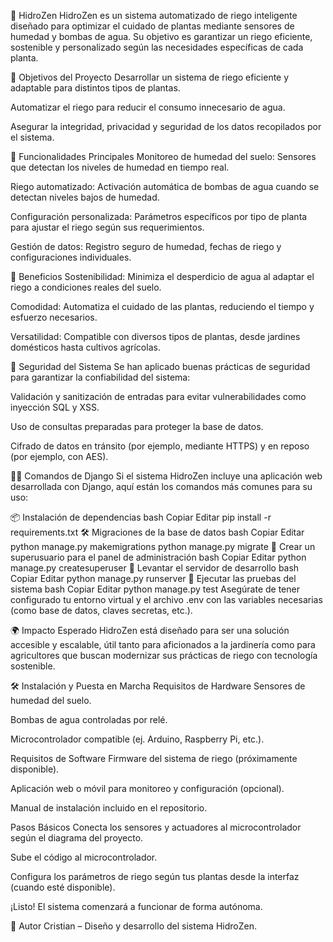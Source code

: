 🌿 HidroZen
HidroZen es un sistema automatizado de riego inteligente diseñado para optimizar el cuidado de plantas mediante sensores de humedad y bombas de agua. Su objetivo es garantizar un riego eficiente, sostenible y personalizado según las necesidades específicas de cada planta.

🚀 Objetivos del Proyecto
Desarrollar un sistema de riego eficiente y adaptable para distintos tipos de plantas.

Automatizar el riego para reducir el consumo innecesario de agua.

Asegurar la integridad, privacidad y seguridad de los datos recopilados por el sistema.

🔧 Funcionalidades Principales
Monitoreo de humedad del suelo: Sensores que detectan los niveles de humedad en tiempo real.

Riego automatizado: Activación automática de bombas de agua cuando se detectan niveles bajos de humedad.

Configuración personalizada: Parámetros específicos por tipo de planta para ajustar el riego según sus requerimientos.

Gestión de datos: Registro seguro de humedad, fechas de riego y configuraciones individuales.

🌱 Beneficios
Sostenibilidad: Minimiza el desperdicio de agua al adaptar el riego a condiciones reales del suelo.

Comodidad: Automatiza el cuidado de las plantas, reduciendo el tiempo y esfuerzo necesarios.

Versatilidad: Compatible con diversos tipos de plantas, desde jardines domésticos hasta cultivos agrícolas.

🔐 Seguridad del Sistema
Se han aplicado buenas prácticas de seguridad para garantizar la confiabilidad del sistema:

Validación y sanitización de entradas para evitar vulnerabilidades como inyección SQL y XSS.

Uso de consultas preparadas para proteger la base de datos.

Cifrado de datos en tránsito (por ejemplo, mediante HTTPS) y en reposo (por ejemplo, con AES).

🧑‍💻 Comandos de Django
Si el sistema HidroZen incluye una aplicación web desarrollada con Django, aquí están los comandos más comunes para su uso:

📦 Instalación de dependencias
bash
Copiar
Editar
pip install -r requirements.txt
🛠️ Migraciones de la base de datos
bash
Copiar
Editar
python manage.py makemigrations
python manage.py migrate
👤 Crear un superusuario para el panel de administración
bash
Copiar
Editar
python manage.py createsuperuser
🚀 Levantar el servidor de desarrollo
bash
Copiar
Editar
python manage.py runserver
🧪 Ejecutar las pruebas del sistema
bash
Copiar
Editar
python manage.py test
Asegúrate de tener configurado tu entorno virtual y el archivo .env con las variables necesarias (como base de datos, claves secretas, etc.).

🌍 Impacto Esperado
HidroZen está diseñado para ser una solución accesible y escalable, útil tanto para aficionados a la jardinería como para agricultores que buscan modernizar sus prácticas de riego con tecnología sostenible.

🛠️ Instalación y Puesta en Marcha
Requisitos de Hardware
Sensores de humedad del suelo.

Bombas de agua controladas por relé.

Microcontrolador compatible (ej. Arduino, Raspberry Pi, etc.).

Requisitos de Software
Firmware del sistema de riego (próximamente disponible).

Aplicación web o móvil para monitoreo y configuración (opcional).

Manual de instalación incluido en el repositorio.

Pasos Básicos
Conecta los sensores y actuadores al microcontrolador según el diagrama del proyecto.

Sube el código al microcontrolador.

Configura los parámetros de riego según tus plantas desde la interfaz (cuando esté disponible).

¡Listo! El sistema comenzará a funcionar de forma autónoma.

👤 Autor
Cristian – Diseño y desarrollo del sistema HidroZen.